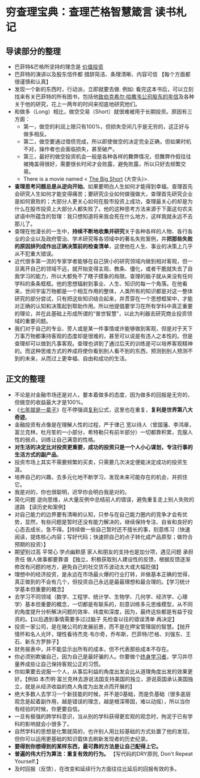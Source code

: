 # 穷查理宝典：查理芒格智慧箴言 读书札记  

## 导读部分的整理  
+ 巴菲特&芒格所坚持的理念是 [价值投资](https://zh.wikipedia.org/zh-hans/價值投資)
+ 巴菲特的演讲以及股东信件都 措辞简洁、条理清晰、内容可信 【每个方面都很谨慎和认真】
+ 发现一个新的东西时，行动派，立即就要去做. 例如: 看完这本书后，可以立刻找来有关巴菲特的所有图书，包括他[致伯克希尔·哈撒韦公司股东的年信](http://www.berkshirehathaway.com/letters/letters.html)及各种关于他的研究，花上一两年的时间来彻底地研究他们。
+ 和做多（Long）相比，做空交易（Short）就很难被用于长期投资。原因有三方面：
	- 第一，做空的利润上限只有100%，但损失空间几乎是无穷的，这正好与做多相反。
	- 第二，做空要通过借债完成，所以即使做空的决定完全正确，但如果时机不对，操作者也会面临损失，甚至破产。
	- 第三，最好的做空投资机会一般是各种各样的舞弊情况，但舞弊作假往往被掩盖得很好，需要很长时间才会败露，避免败露，所以只好去频繁交易。
	- There is a movie named < [The Big Short](https://en.wikipedia.org/wiki/The_Big_Short_(film)) (大空头)>. 
+ <b>查理思考问题总是从逆向开始</b>。如果要明白人生如何才能得到幸福，查理首先会研究人生如何才能变得痛苦；要研究企业如何做强做大，查理首先研究企业是如何衰败的；大部分人更关心如何在股市投资上成功，查理最关心的却是为什么在股市投资上大部分人都失败了。他的这种思考方法来源于下面这句农夫谚语中所蕴含的哲理：我只想知道将来我会死在什么地方，这样我就永远不去那儿了。
+ 查理在他漫长的一生中，<b>持续不断地收集并研究</b>关于各种各样的人物、各行各业的企业以及政府管治、学术研究等各领域中的著名失败案例，并<b>把那些失败的原因排列成作出正确决策前的检查清单</b>，这使他在人生、事业的决策上几乎从不犯重大错误。
+ 近代很多第一流的专家学者能够在自己狭小的研究领域内做到相对客观，但一旦离开自己的领域不远，就开始变得主观、教条、僵化，或者干脆就失去了自我学习的能力，所以大都免不了瞎子摸象的局限。查理的脑子就从来没有任何学科的条条框框。他的思想辐射到事业、人生、知识的每一个角落。在他看来，世间宇宙万物都是一个相互作用的整体，人类所有的知识都是对这一整体研究的部分尝试，只有把这些知识结合起来，并贯穿在一个思想框架中，才能对正确的认知和决策起到帮助作用。所以他提倡要学习在所有学科中真正重要的理论，并在此基础上形成所谓的“普世智慧”，以此为利器去研究商业投资领域的重要问题。
+ 我们对于自己的专业、旁人或是某一件事情或许能够做到客观，但是对于天下万事万物都秉持客观的态度却是很难的，甚至可以说是有违人之本性的。但是查理却可以做到凡事客观。查理也讲到了通过后天的训练是可以培养客观精神的。而这种思维方式的养成将使你看到别人看不到的东西，预测到别人预测不到的未来，从而过上更幸福、自由和成功的生活。  

## 正文的整理  
+ 不论是对金融市场还是对人，要本着做多的态度，因为做多的回报是无穷的，但做空的收益最大才是100%。
+ 《[七年就是一辈子](http://zhibimo.com/books/xiaolai/reborn-every-7-years)》在不停强调[复利](https://zh.wikipedia.org/wiki/%E5%A4%8D%E5%88%A9)公式，这里也在重复，<b>复利是世界第八大奇迹</b>。
+ 金融投资有点像是在理解人性的过程，严于律己 宽以待人（曾国藩、李鸿章，富兰克林，杜月笙的一小部分，希特勒只有前半部分）一切都靠积累，克服人性的弱点，训练让自己满意的性格。
+ <b>对生活的决定比对投资更重要，成功的投资只是一个人小心谋划，专注行事的生活方式的副产品</b>。
+ 投资市场上其实不需要频繁的买卖，只需要几次决定便能决定成功的投资生涯。
+ 培养自己的兴趣，去多元化地不断学习，发现未来可能存在的机会，并抓住它。
+ 我是对的，你也很聪明，迟早你会明白我是对的。
+ 简化问题 逆向思维，从大量反例中总结前人的错误，避免重复走上别人失败的道路 【读历史和案例】
+ 对自己能力的边界要有清晰的认知，只参与在自己能力圈内的竞争才会有优势，显然，有些问题是暂时还没有能力解决的，继续保持专注、自省和良好的心态去成长，急不得。【持续做一些自己暂时还不擅长的事，刻意练习（快速阅读，提炼核心内容；写好代码；快速把自己的点子转化成产品原型；做符合预期的投资）】
+ 期望别过高 平常心 学点幽默感 家人和朋友的支持也是加分项，遇见问题 承担责任 做人做事都要靠谱 【独立，积极获取别人建设性的反馈，根据反馈逐渐修改有问题的地方，避免自己的社交货币波动太大或大幅贬值】
+ 理想中的经济投资，是永远在市场最火爆的行业打转，并做基本正确的觉得，真正做到的不会有几个，但投资自己永远是最最理想和最合理的。【学习统计学基本但重要的概念】
+ 去学习不同领域（数学、工程学、统计学、生物学、几何学、经济学、心理学）基本但重要的概念，一切都是有联系的，刻意训练多元思维模型，从不同的角度提升分析解决问题的效率、纬度和深度，因为，最终这些都是有益于投资的。【以后遇到事情需要多过过脑子 先检查以往的错误清单 再决定】
+ 投资一家公司，是在赌公司的发展前景，而不是在押宝管理层的智慧。【抛开情怀和名人光环，理性看待杰克·韦尔奇，乔布斯，巴菲特/芒格、刘强东、王石、新东方罗胖子】
+ 财务报表中，并不能显示出所有的成本，但不代表那些成本不存在。
+ 你必须别欺骗自己，因为自己是最好骗的人。你要做个[终身学习者](https://zh.wikipedia.org/wiki/%E7%B5%82%E8%BA%AB%E5%AD%B8%E7%BF%92)，学习并尽量养成些让自己保持客观公正的习惯。
+ 你如果要去说服一个人，从事后利益的角度出发会比从道理角度出发的效果更好。【例如 本杰明·富兰克林去游说法国支持美国的独立，游说英国承认美国独立，就是从经济收益的商人角度为出发点而开展的】
+ 绝大多数人去学习一个新技能的时候，并不是0基础，而是负基础（很多底层观念是起着副作用，越是错误的理念，越是根深蒂固，难以动摇），所以当你有经验的时候，你更要自信。
+ 一旦有极强的跨学科意识，当从别的学科获得更宏观的观念时，拘泥于已有学科的影响就会小很多了。
+ 自然学科的思想是化繁就简的，也许别人用比较基础的方式处置了他的发现，但你可以运用更基础的知识载体去刷新发现者的历史纪录。
+ <b>要得到你想得到的某样东西，最可靠的方法是让自己配得上它。</b>
+ <b>普遍的伟大行为算法：重复有效的行为。</b> 【写代码的DRY原则, Don't Repeat Yourself.】
+ 及时回报（反馈），在改变和延续行为方面往往比延后的回报有效的多。